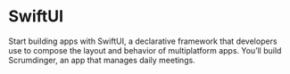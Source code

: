 # SwiftUI
Start building apps with SwiftUI, a declarative framework that developers use to compose the layout and behavior of multiplatform apps. You’ll build Scrumdinger, an app that manages daily meetings.
